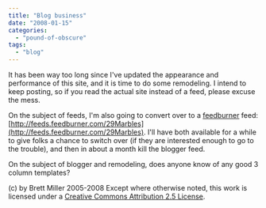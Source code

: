 ```yaml
---
title: "Blog business"
date: "2008-01-15"
categories: 
  - "pound-of-obscure"
tags: 
  - "blog"
---
```


It has been way too long since I've updated the appearance and performance of this site, and it is time to do some remodeling. I intend to keep posting, so if you read the actual site instead of a feed, please excuse the mess.  
  
On the subject of feeds, I'm also going to convert over to a [feedburner](http://www.feedburner.com/) feed: [http://feeds.feedburner.com/29Marbles](http://feeds.feedburner.com/29Marbles). I'll have both available for a while to give folks a chance to switch over (if they are interested enough to go to the trouble), and then in about a month kill the blogger feed.  
  
On the subject of blogger and remodeling, does anyone know of any good 3 column templates?

(c) by Brett Miller 2005-2008 Except where otherwise noted, this work is licensed under a [Creative Commons Attribution 2.5 License](http://creativecommons.org/licenses/by/2.5/).
